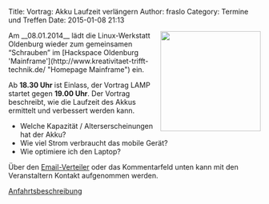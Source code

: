 Title: Vortrag: Akku Laufzeit verlängern 
Author: fraslo
Category: Termine und Treffen
Date: 2015-01-08 21:13

<img src="/images/hardware_wird_gestellt.JPG" width="200px" align="right" />
Am __08.01.2014__ lädt die Linux-Werkstatt Oldenburg wieder zum gemeinsamen 
“Schrauben” im [Hackspace Oldenburg 'Mainframe'](http://www.kreativitaet-trifft-technik.de/ "Homepage Mainframe") ein.

Ab __18.30 Uhr__ ist Einlass, der Vortrag LAMP startet gegen __19.00 Uhr__. Der Vortrag beschreibt, wie die Laufzeit des Akkus ermittelt und verbessert werden kann. 

 * Welche Kapazität / Alterserscheinungen hat der Akku?
 * Wie viel Strom verbraucht das mobile Gerät?
 * Wie optimiere ich den Laptop? 
 
Über den [Email-Verteiler]({filename}/email_verteiler.md) oder das Kommentarfeld unten kann mit den Veranstaltern Kontakt aufgenommen werden.

[Anfahrtsbeschreibung](http://mainframe.io/contact.de.html "Anfahrt Mainframe")



